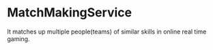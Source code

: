 # MatchMakingService
It matches up multiple people(teams) of similar skills in online real time gaming.
